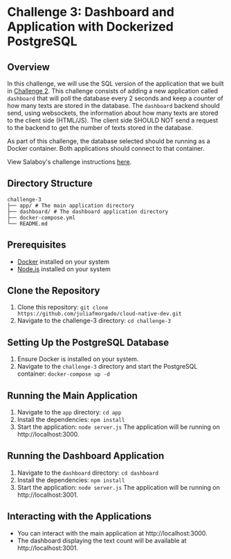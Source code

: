 # Challenge 3: Dashboard and Application with Dockerized PostgreSQL

## Overview
In this challenge, we will use the SQL version of the application that we built in [Challenge 2](https://github.com/juliafmorgado/cloudnative-dev/tree/main/challenge-2). This challenge consists of adding a new application called `dashboard` that will poll the database every 2 seconds and keep a counter of how many texts are stored in the database. The `dashboard` backend should send, using websockets, the information about how many texts are stored to the client side (HTML/JS). The client side SHOULD NOT send a request to the backend to get the number of texts stored in the database.

As part of this challenge, the database selected should be running as a Docker container. Both applications should connect to that container.

View Salaboy's challenge instructions [here](https://github.com/salaboy/cloud-native-dev/tree/main/3).

## Directory Structure

```
challenge-3
├── app/ # The main application directory
├── dashboard/ # The dashboard application directory
├── docker-compose.yml
└── README.md
```

## Prerequisites
- [Docker](https://docs.docker.com/get-docker/) installed on your system
- [Node.js](https://nodejs.org/) installed on your system

## Clone the Repository
1. Clone this repository: `git clone https://github.com/juliafmorgado/cloud-native-dev.git`
2. Navigate to the challenge-3 directory: `cd challenge-3`

## Setting Up the PostgreSQL Database
1. Ensure Docker is installed on your system.
2. Navigate to the `challenge-3` directory and start the PostgreSQL container:
   `docker-compose up -d`

## Running the Main Application
1. Navigate to the `app` directory: `cd app`
2. Install the dependencies: `npm install`
3. Start the application: `node server.js`
The application will be running on http://localhost:3000.

## Running the Dashboard Application
1. Navigate to the `dashboard` directory: `cd dashboard`
2. Install the dependencies: `npm install`
3. Start the application: `node server.js`
The application will be running on http://localhost:3001.

## Interacting with the Applications
- You can interact with the main application at http://localhost:3000.
- The dashboard displaying the text count will be available at http://localhost:3001.